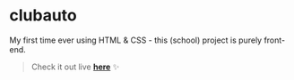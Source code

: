 # clubauto

My first time ever using HTML & CSS - this (school) project is purely front-end.

> Check it out live **[here](https://clubauto.francois-lp.dev)** ✨
